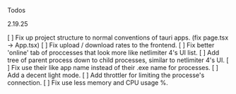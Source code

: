 Todos

2.19.25

[ ] Fix up project structure to normal conventions of tauri apps. (fix page.tsx -> App.tsx)
[ ] Fix upload / download rates to the frontend.
[ ] Fix better 'online' tab of proccesses that look more like netlimiter 4's UI list.
[ ] Add tree of parent process down to child processes, similar to netlimiter 4's UI.
[ ] Fix use their like app name instead of their .exe name for processes.
[ ] Add a decent light mode.
[ ] Add throttler for limiting the processe's connection.
[ ] Fix use less memory and CPU usage %.
